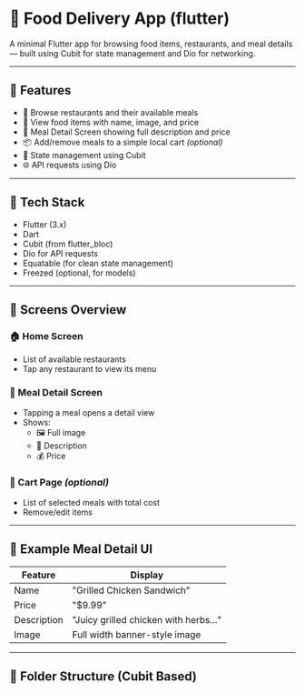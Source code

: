 # 🍔 Food Delivery App (flutter)

A minimal Flutter app for browsing food items, restaurants, and meal details — built using Cubit for state management and Dio for networking.

---

## 🚀 Features

- 🏪 Browse restaurants and their available meals
- 🍕 View food items with name, image, and price
- 📄 Meal Detail Screen showing full description and price
- 📦 Add/remove meals to a simple local cart *(optional)*
- 🧠 State management using Cubit
- 🌐 API requests using Dio

---

## 🧱 Tech Stack

- Flutter (3.x)
- Dart
- Cubit (from flutter_bloc)
- Dio for API requests
- Equatable (for clean state management)
- Freezed (optional, for models)

---

## 📱 Screens Overview

### 🏠 Home Screen
- List of available restaurants  
- Tap any restaurant to view its menu


### 📄 Meal Detail Screen
- Tapping a meal opens a detail view  
- Shows:
  - 🖼 Full image
  - 💬 Description
  - 💰 Price

### 🛒 Cart Page *(optional)*
- List of selected meals with total cost  
- Remove/edit items

---

## 🧾 Example Meal Detail UI

| Feature        | Display                                |
|----------------|-----------------------------------------|
| Name           | "Grilled Chicken Sandwich"              |
| Price          | "$9.99"                                 |
| Description    | "Juicy grilled chicken with herbs..."   |
| Image          | Full width banner-style image           |

---

## 📂 Folder Structure (Cubit Based)
